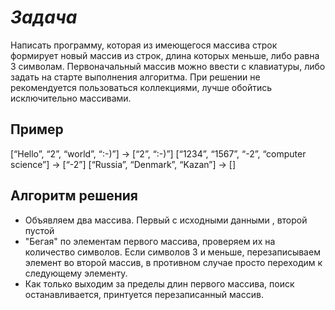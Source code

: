 # *Задача*
Написать программу, которая из имеющегося массива строк формирует новый массив из строк, длина которых меньше, либо равна 3 символам. Первоначальный массив можно ввести с клавиатуры, либо задать на старте выполнения алгоритма. При решении не рекомендуется пользоваться коллекциями, лучше обойтись исключительно массивами.
## Пример
[“Hello”, “2”, “world”, “:-)”] → [“2”, “:-)”]
[“1234”, “1567”, “-2”, “computer science”] → [“-2”]
[“Russia”, “Denmark”, “Kazan”] → []

## Алгоритм решения
+ Объявляем два массива. Первый с исходными данными , второй пустой
+ "Бегая" по элементам первого массива, проверяем их на количество символов. Если символов 3 и меньше, перезаписываем элемент во второй массив, в противном случае просто переходим к следующему элементу.
+ Как только выходим за пределы длин первого массива, поиск останавливается, принтуется перезаписанный массив.
